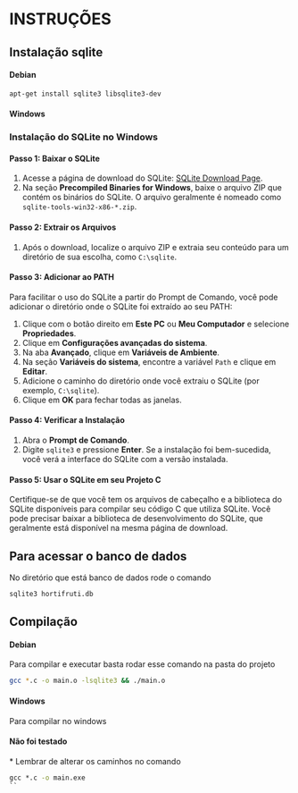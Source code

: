 # INSTRUÇÕES

## Instalação sqlite

<h4>Debian</h4>

``` bash
apt-get install sqlite3 libsqlite3-dev
```

<h4>Windows</h4>

### Instalação do SQLite no Windows

#### Passo 1: Baixar o SQLite

1. Acesse a página de download do SQLite: [SQLite Download Page](https://www.sqlite.org/download.html).
2. Na seção **Precompiled Binaries for Windows**, baixe o arquivo ZIP que contém os binários do SQLite. O arquivo geralmente é nomeado como `sqlite-tools-win32-x86-*.zip`.

#### Passo 2: Extrair os Arquivos

1. Após o download, localize o arquivo ZIP e extraia seu conteúdo para um diretório de sua escolha, como `C:\sqlite`.

#### Passo 3: Adicionar ao PATH

Para facilitar o uso do SQLite a partir do Prompt de Comando, você pode adicionar o diretório onde o SQLite foi extraído ao seu PATH:

1. Clique com o botão direito em **Este PC** ou **Meu Computador** e selecione **Propriedades**.
2. Clique em **Configurações avançadas do sistema**.
3. Na aba **Avançado**, clique em **Variáveis de Ambiente**.
4. Na seção **Variáveis do sistema**, encontre a variável `Path` e clique em **Editar**.
5. Adicione o caminho do diretório onde você extraiu o SQLite (por exemplo, `C:\sqlite`).
6. Clique em **OK** para fechar todas as janelas.

#### Passo 4: Verificar a Instalação

1. Abra o **Prompt de Comando**.
2. Digite `sqlite3` e pressione **Enter**. Se a instalação foi bem-sucedida, você verá a interface do SQLite com a versão instalada.

#### Passo 5: Usar o SQLite em seu Projeto C

Certifique-se de que você tem os arquivos de cabeçalho e a biblioteca do SQLite disponíveis para compilar seu código C que utiliza SQLite. Você pode precisar baixar a biblioteca de desenvolvimento do SQLite, que geralmente está disponível na mesma página de download.

## Para acessar o banco de dados

<p>No diretório que está banco de dados rode o comando</p>

``` bash
sqlite3 hortifruti.db
```

## Compilação

<h4>Debian</h4>

<p>Para compilar e executar basta rodar esse comando na pasta do projeto</p>

``` bash
gcc *.c -o main.o -lsqlite3 && ./main.o
```

<h4>Windows</h4>

<p>Para compilar no windows</p>
<h4>Não foi testado</h4>
<p>* Lembrar de alterar os caminhos no comando</p>

``` cmd
gcc *.c -o main.exe
``
